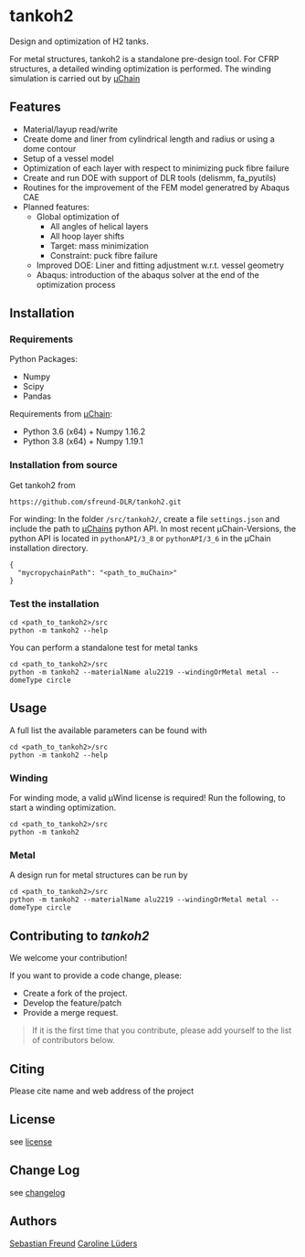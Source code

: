 # tankoh2
Design and optimization of H2 tanks. 

For metal structures, tankoh2 is a standalone pre-design tool. 
For CFRP structures, a detailed winding optimization is performed. 
The winding simulation is carried out by [µChain](https://www.mefex.de/software/)

## Features 

- Material/layup read/write
- Create dome and liner from cylindrical length and radius or using a dome contour
- Setup of a vessel model
- Optimization of each layer with respect to minimizing puck fibre failure
- Create and run DOE with support of DLR tools (delismm, fa_pyutils)
- Routines for the improvement of the FEM model generatred by Abaqus CAE
- Planned features:
  - Global optimization of 
    - All angles of helical layers
    - All hoop layer shifts
    - Target: mass minimization
    - Constraint: puck fibre failure
  - Improved DOE: Liner and fitting adjustment w.r.t. vessel geometry
  - Abaqus: introduction of the abaqus solver at the end of the optimization process

## Installation

### Requirements

Python Packages:
- Numpy
- Scipy
- Pandas

Requirements from [µChain](https://www.mefex.de/software/):
- Python 3.6 (x64) + Numpy 1.16.2
- Python 3.8 (x64) + Numpy 1.19.1


### Installation from source
Get tankoh2 from 

```
https://github.com/sfreund-DLR/tankoh2.git
```

For winding: In the folder `/src/tankoh2/`, create a file `settings.json`
and include the path to [µChains](https://www.mefex.de/software/) python API. 
In most recent µChain-Versions, the python API is located in `pythonAPI/3_8` or
`pythonAPI/3_6` in the µChain installation directory.

```
{
  "mycropychainPath": "<path_to_muChain>"
}
```

### Test the installation

```
cd <path_to_tankoh2>/src
python -m tankoh2 --help
```

You can perform a standalone test for metal tanks

```
cd <path_to_tankoh2>/src
python -m tankoh2 --materialName alu2219 --windingOrMetal metal --domeType circle
```

## Usage
A full list the available parameters can be found with 

```
cd <path_to_tankoh2>/src
python -m tankoh2 --help
```

### Winding

For winding mode, a valid µWind license is required!
Run the following, to start a winding optimization.

```
cd <path_to_tankoh2>/src
python -m tankoh2
```

### Metal

A design run for metal structures can be run by

```
cd <path_to_tankoh2>/src
python -m tankoh2 --materialName alu2219 --windingOrMetal metal --domeType circle
```


## Contributing to _tankoh2_

We welcome your contribution!

If you want to provide a code change, please:

* Create a fork of the project.
* Develop the feature/patch
* Provide a merge request.

> If it is the first time that you contribute, please add yourself to the list
> of contributors below.


## Citing

Please cite name and web address of the project

## License

see [license](LICENSE.md)

## Change Log

see [changelog](changelog.md)

## Authors

[Sebastian Freund](mailto:sebastian.freund@dlr.de)
[Caroline Lüders](mailto:caroline.lueders@dlr.de)




